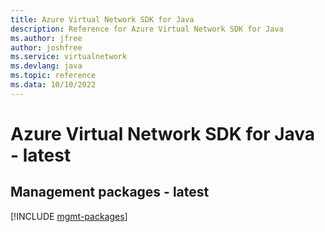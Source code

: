 ```yaml
---
title: Azure Virtual Network SDK for Java
description: Reference for Azure Virtual Network SDK for Java
ms.author: jfree
author: joshfree
ms.service: virtualnetwork
ms.devlang: java
ms.topic: reference
ms.data: 10/10/2022
---
```

# Azure Virtual Network SDK for Java - latest

## Management packages - latest
[!INCLUDE [mgmt-packages](virtual-network-mgmt-index.md)]